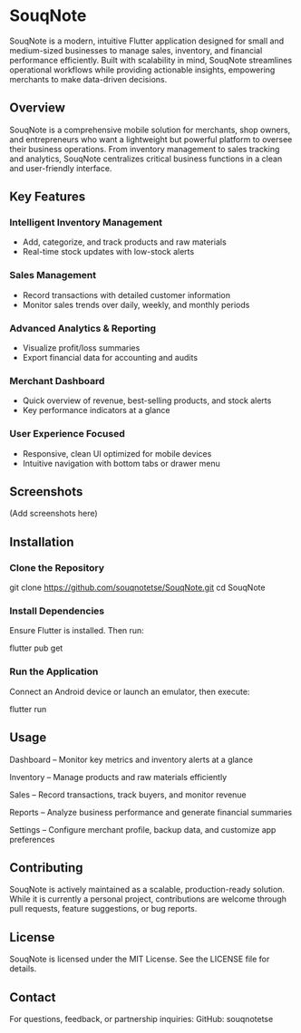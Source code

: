 # SouqNote

SouqNote is a modern, intuitive Flutter application designed for small and medium-sized businesses to manage sales, inventory, and financial performance efficiently. Built with scalability in mind, SouqNote streamlines operational workflows while providing actionable insights, empowering merchants to make data-driven decisions.

## Overview

SouqNote is a comprehensive mobile solution for merchants, shop owners, and entrepreneurs who want a lightweight but powerful platform to oversee their business operations. From inventory management to sales tracking and analytics, SouqNote centralizes critical business functions in a clean and user-friendly interface.

## Key Features

### Intelligent Inventory Management
   - Add, categorize, and track products and raw materials
   - Real-time stock updates with low-stock alerts
### Sales Management
   - Record transactions with detailed customer information
   - Monitor sales trends over daily, weekly, and monthly periods
### Advanced Analytics & Reporting
   - Visualize profit/loss summaries
   - Export financial data for accounting and audits
### Merchant Dashboard
   - Quick overview of revenue, best-selling products, and stock alerts
   - Key performance indicators at a glance
### User Experience Focused
   - Responsive, clean UI optimized for mobile devices
   - Intuitive navigation with bottom tabs or drawer menu
## Screenshots

(Add screenshots here)

## Installation

### Clone the Repository

git clone https://github.com/souqnotetse/SouqNote.git
cd SouqNote

### Install Dependencies

Ensure Flutter is installed. Then run:

flutter pub get


### Run the Application

Connect an Android device or launch an emulator, then execute:

flutter run

## Usage

Dashboard – Monitor key metrics and inventory alerts at a glance

Inventory – Manage products and raw materials efficiently

Sales – Record transactions, track buyers, and monitor revenue

Reports – Analyze business performance and generate financial summaries

Settings – Configure merchant profile, backup data, and customize app preferences

## Contributing

SouqNote is actively maintained as a scalable, production-ready solution. While it is currently a personal project, contributions are welcome through pull requests, feature suggestions, or bug reports.

## License

SouqNote is licensed under the MIT License. See the LICENSE file for details.

## Contact

For questions, feedback, or partnership inquiries:
GitHub: souqnotetse
